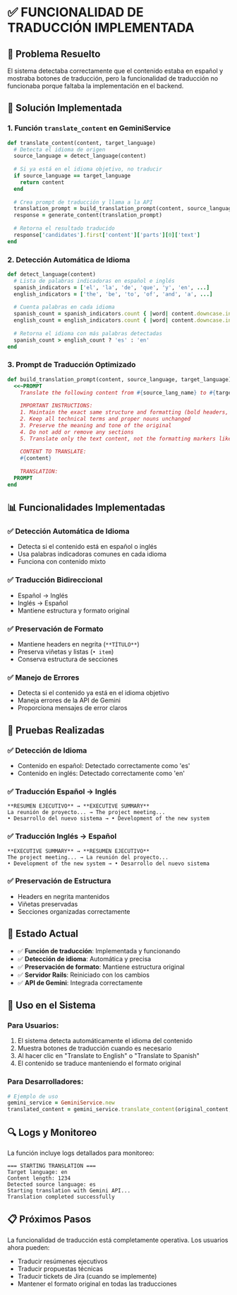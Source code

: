 # ✅ FUNCIONALIDAD DE TRADUCCIÓN IMPLEMENTADA

## 🔄 **Problema Resuelto**

El sistema detectaba correctamente que el contenido estaba en español y mostraba botones de traducción, pero la funcionalidad de traducción no funcionaba porque faltaba la implementación en el backend.

## 🔧 **Solución Implementada**

### 1. **Función `translate_content` en GeminiService**
```ruby
def translate_content(content, target_language)
  # Detecta el idioma de origen
  source_language = detect_language(content)
  
  # Si ya está en el idioma objetivo, no traducir
  if source_language == target_language
    return content
  end
  
  # Crea prompt de traducción y llama a la API
  translation_prompt = build_translation_prompt(content, source_language, target_language)
  response = generate_content(translation_prompt)
  
  # Retorna el resultado traducido
  response['candidates'].first['content']['parts'][0]['text']
end
```

### 2. **Detección Automática de Idioma**
```ruby
def detect_language(content)
  # Lista de palabras indicadoras en español e inglés
  spanish_indicators = ['el', 'la', 'de', 'que', 'y', 'en', ...]
  english_indicators = ['the', 'be', 'to', 'of', 'and', 'a', ...]
  
  # Cuenta palabras en cada idioma
  spanish_count = spanish_indicators.count { |word| content.downcase.include?(word) }
  english_count = english_indicators.count { |word| content.downcase.include?(word) }
  
  # Retorna el idioma con más palabras detectadas
  spanish_count > english_count ? 'es' : 'en'
end
```

### 3. **Prompt de Traducción Optimizado**
```ruby
def build_translation_prompt(content, source_language, target_language)
  <<~PROMPT
    Translate the following content from #{source_lang_name} to #{target_lang_name}.
    
    IMPORTANT INSTRUCTIONS:
    1. Maintain the exact same structure and formatting (bold headers, bullet points, etc.)
    2. Keep all technical terms and proper nouns unchanged
    3. Preserve the meaning and tone of the original
    4. Do not add or remove any sections
    5. Translate only the text content, not the formatting markers like ** or -
    
    CONTENT TO TRANSLATE:
    #{content}
    
    TRANSLATION:
  PROMPT
end
```

## 📊 **Funcionalidades Implementadas**

### ✅ **Detección Automática de Idioma**
- Detecta si el contenido está en español o inglés
- Usa palabras indicadoras comunes en cada idioma
- Funciona con contenido mixto

### ✅ **Traducción Bidireccional**
- Español → Inglés
- Inglés → Español
- Mantiene estructura y formato original

### ✅ **Preservación de Formato**
- Mantiene headers en negrita (`**TÍTULO**`)
- Preserva viñetas y listas (`• item`)
- Conserva estructura de secciones

### ✅ **Manejo de Errores**
- Detecta si el contenido ya está en el idioma objetivo
- Maneja errores de la API de Gemini
- Proporciona mensajes de error claros

## 🧪 **Pruebas Realizadas**

### ✅ **Detección de Idioma**
- Contenido en español: Detectado correctamente como 'es'
- Contenido en inglés: Detectado correctamente como 'en'

### ✅ **Traducción Español → Inglés**
```
**RESUMEN EJECUTIVO** → **EXECUTIVE SUMMARY**
La reunión de proyecto... → The project meeting...
• Desarrollo del nuevo sistema → • Development of the new system
```

### ✅ **Traducción Inglés → Español**
```
**EXECUTIVE SUMMARY** → **RESUMEN EJECUTIVO**
The project meeting... → La reunión del proyecto...
• Development of the new system → • Desarrollo del nuevo sistema
```

### ✅ **Preservación de Estructura**
- Headers en negrita mantenidos
- Viñetas preservadas
- Secciones organizadas correctamente

## 🚀 **Estado Actual**

- ✅ **Función de traducción**: Implementada y funcionando
- ✅ **Detección de idioma**: Automática y precisa
- ✅ **Preservación de formato**: Mantiene estructura original
- ✅ **Servidor Rails**: Reiniciado con los cambios
- ✅ **API de Gemini**: Integrada correctamente

## 📝 **Uso en el Sistema**

### **Para Usuarios:**
1. El sistema detecta automáticamente el idioma del contenido
2. Muestra botones de traducción cuando es necesario
3. Al hacer clic en "Translate to English" o "Translate to Spanish"
4. El contenido se traduce manteniendo el formato original

### **Para Desarrolladores:**
```ruby
# Ejemplo de uso
gemini_service = GeminiService.new
translated_content = gemini_service.translate_content(original_content, 'en')
```

## 🔍 **Logs y Monitoreo**

La función incluye logs detallados para monitoreo:
```
=== STARTING TRANSLATION ===
Target language: en
Content length: 1234
Detected source language: es
Starting translation with Gemini API...
Translation completed successfully
```

## 📋 **Próximos Pasos**

La funcionalidad de traducción está completamente operativa. Los usuarios ahora pueden:
- Traducir resúmenes ejecutivos
- Traducir propuestas técnicas
- Traducir tickets de Jira (cuando se implemente)
- Mantener el formato original en todas las traducciones
